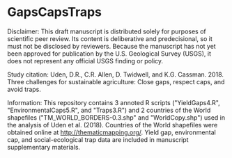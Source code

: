 # GapsCapsTraps

Disclaimer: This draft manuscript is distributed solely for purposes of scientific peer review. Its content is deliberative and predecisional, so it must not be disclosed by reviewers. Because the manuscript has not yet been approved for publication by the U.S. Geological Survey (USGS), it does not represent any official USGS finding or policy.

Study citation: Uden, D.R., C.R. Allen, D. Twidwell, and K.G. Cassman. 2018. Three challenges for sustainable agriculture: Close gaps, respect caps, and avoid traps.

Information: This repository contains 3 annoted R scripts ("YieldGaps4.R", "EnvironmentalCaps5.R", and "Traps3.R") and 2 countries of the World shapefiles ("TM_WORLD_BORDERS-0.3.shp" and "WorldCopy.shp") used in the analysis of Uden et al. (2018). Countries of the World shapefiles were obtained online at http://thematicmapping.org/. Yield gap, environmental cap, and social-ecological trap data are included in manuscript supplementary materials.

